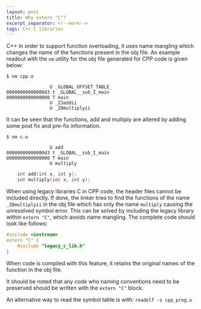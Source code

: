 ```yaml
---
layout: post
title: Why extern "C"?
excerpt_separator: <!--more-->
tags: C++ C libraries
---
```


<!--more-->

C++ in order to support function overloading, it uses name mangling which changes the name of the functions present in the obj file. An example readout with the `nm` utility for the obj file generated for CPP code is given below:

    $ nm cpp.o

                    U _GLOBAL_OFFSET_TABLE_
    00000000000000d3 t _GLOBAL__sub_I_main
    0000000000000000 T main
                    U _Z3addii
                    U _Z8multiplyii

It can be seen that the functions, add and multiply are altered by adding some post fix and pre-fix information. 

    $ nm c.o

                    U add
    00000000000000d3 t _GLOBAL__sub_I_main
    0000000000000000 T main
                    U multiply

```c
    int add(int x, int y);
    int multiply(int x, int y);
```

When using legacy libraries C in CPP code, the header files cannot be included directly. If done, the linker tries to find the functions of the name `_Z8multiplyii` in the obj file which has only the name `multiply` causing the unresolved symbol error. This can be solved by including the legacy library within `extern "C"`, which avoids name mangling. The complete code should look like follows:

```cpp
#include <iostream>
extern "C" {
    #include "legacy_c_lib.h"
}
```

When code is compiled with this feature, it retains the original names of the function in the obj file.

It should be noted that any code who naming conventions need to be preserved should be written with the `extern "C"` block.

An alternative way to read the symbol table is with: `readelf -s cpp_prog.o`